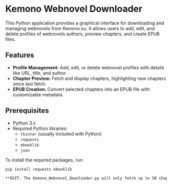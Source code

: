 # Kemono Webnovel Downloader

This Python application provides a graphical interface for downloading and managing webnovels from Kemono.su. It allows users to add, edit, and delete profiles of webnovels authors, preview chapters, and create EPUB files.

## Features

- **Profile Management:** Add, edit, or delete webnovel profiles with details like URL, title, and author.
- **Chapter Preview:** Fetch and display chapters, highlighting new chapters since last fetch.
- **EPUB Creation:** Convert selected chapters into an EPUB file with customizable metadata.

## Prerequisites

- Python 3.x
- Required Python libraries:
  - `tkinter` (usually included with Python)
  - `requests`
  - `ebooklib`
  - `json`

To install the required packages, run:

```bash
pip install requests ebooklib

**EDIT: The Kemono_Webnovel_Downloader.py will only fetch up to 50 chapters. The Kemono_Webnovel_Downloader_More_Chapters.py will fetch all chapters.
